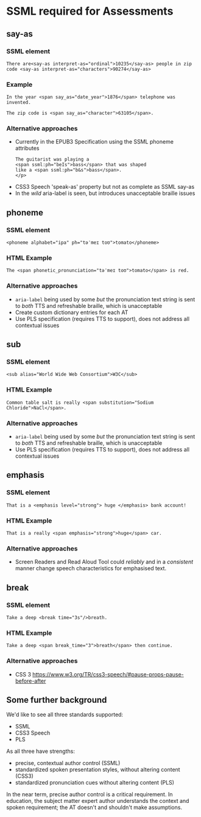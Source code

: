 # SSML required for Assessments

## say-as

### SSML element

```There are<say-as interpret-as="ordinal">10235</say-as> people in zip code <say-as interpret-as="characters">90274</say-as>```

### Example

```In the year <span say_as="date_year">1876</span> telephone was invented.```

```The zip code is <span say_as="character">63105</span>.```

### Alternative approaches
* Currently in the EPUB3 Specification using the SSML phoneme attributes
   ```<p>
   The guitarist was playing a
   <span ssml:ph="beIs">bass</span> that was shaped
   like a <span ssml:ph="b&s">bass</span>.
   </p>
   ```
* CSS3 Speech 'speak-as' property but not as complete as SSML say-as
* In the *wild* aria-label is seen, but introduces unacceptable braille issues

## phoneme

### SSML element
```<phoneme alphabet="ipa" ph="təˈmeɪ toʊ">tomato</phoneme>```

### HTML Example
```The <span phonetic_pronunciation="təˈmeɪ toʊ">tomato</span> is red.```

### Alternative approaches

* `aria-label` being used by some *but* the pronunciation text string is sent to *both* TTS and refreshable braille, which is unacceptable 
* Create custom dictionary entries for each AT
* Use PLS specification (requires TTS to support), does not address all contextual issues

## sub

### SSML element

```<sub alias="World Wide Web Consortium">W3C</sub>```

### HTML Example
```Common table salt is really <span substitution="Sodium Chloride">NaCl</span>.```

### Alternative approaches

* `aria-label` being used by some *but* the pronunciation text string is sent to *both* TTS and refreshable braille, which is unacceptable
* Use PLS specification (requires TTS to support), does not address all contextual issues

## emphasis

### SSML element
```That is a <emphasis level="strong"> huge </emphasis> bank account!```
  
  
### HTML Example
```That is a really <span emphasis="strong">huge</span> car.```

### Alternative approaches

* Screen Readers and Read Aloud Tool could *reliably* and in a *consistent* manner change speech characteristics for emphasised text. 

## break

### SSML element

```Take a deep <break time="3s"/>breath.```

### HTML Example
```Take a deep <span break_time="3">breath</span> then continue.``` 

### Alternative approaches

* CSS 3 https://www.w3.org/TR/css3-speech/#pause-props-pause-before-after


## Some further background

We'd like to see all three standards supported:

* SSML
* CSS3 Speech
* PLS

As all three have strengths: 

* precise, contextual author control (SSML)
* standardized spoken presentation styles, without altering content (CSS3)
* standardized pronunciation cues without altering content (PLS)

In the near term, precise author control is a critical requirement.  In education, the subject matter expert author understands the context and spoken requirement; the AT doesn't and shouldn't make assumptions.

